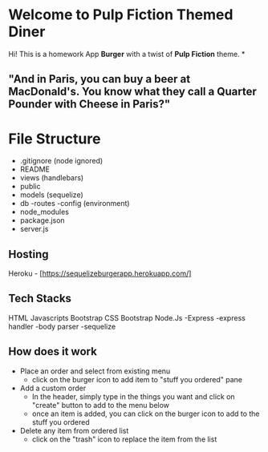 # Welcome to Pulp Fiction Themed Diner

Hi! This is a homework App **Burger** with a twist of **Pulp Fiction** theme. 
*

## "And in Paris, you can buy a beer at MacDonald's. You know what they call a Quarter Pounder with Cheese in Paris?"




# File Structure

 - .gitignore (node ignored)
- README
- views  (handlebars)
- public
- models (sequelize)
- db
-routes
-config (environment)
 - node_modules
 - package.json
 - server.js


## Hosting

Heroku - [https://sequelizeburgerapp.herokuapp.com/]
## Tech Stacks

HTML
Javascripts
Bootstrap CSS
Bootstrap
Node.Js
	-Express
	-express handler
	-body parser
	-sequelize

## How does it work

 - Place an order and select from existing menu
	 - click on the burger icon to add item to "stuff you ordered" pane
 - Add a custom order
	 - In the header, simply type in the things you want and click on "create" button to add to the menu below
	 - once an item is added, you can click on the burger icon to add to the stuff you ordered
 - Delete any item from ordered list
	 - click on the "trash" icon to replace the item from the list
